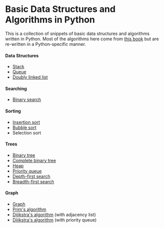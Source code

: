 # Basic Data Structures and Algorithms in Python

This is a collection of snippets of basic data structures and algorithms written in Python.   Most of the algorithms here come from [this book](http://www.amazon.co.jp/exec/obidos/ASIN/B00U5MVXZO/sixa-22/ref=nosim/) but are re-written in a Python-specific manner.

#### Data Structures

* [Stack](https://github.com/ytakzk/basic_data_structures_and_algorithms_in_python/blob/master/stack.py)
* [Queue](https://github.com/ytakzk/basic_data_structures_and_algorithms_in_python/blob/master/queue.py)
* [Doubly linked list](https://github.com/ytakzk/basic_data_structures_and_algorithms_in_python/blob/master/doubly_linked_list.py)

#### Searching

* [Binary search](https://github.com/ytakzk/basic_data_structures_and_algorithms_in_python/blob/master/binary_search.py)

#### Sorting

* [Insertion sort](https://github.com/ytakzk/basic_data_structures_and_algorithms_in_python/blob/master/insertion_sort.py)
* [Bubble sort](https://github.com/ytakzk/basic_data_structures_and_algorithms_in_python/blob/master/bubble_sort.py)
* Selection sort

#### Trees

* [Binary tree](https://github.com/ytakzk/basic_data_structures_and_algorithms_in_python/blob/master/binary_tree.py)
* [Complete binary tree](https://github.com/ytakzk/basic_data_structures_and_algorithms_in_python/blob/master/complete_binary_tree.py)
* [Heap](https://github.com/ytakzk/basic_data_structures_and_algorithms_in_python/blob/master/heap.py)
* [Priority queue](https://github.com/ytakzk/basic_data_structures_and_algorithms_in_python/blob/master/priority_queue.py)
* [Depth-first search](https://github.com/ytakzk/basic_data_structures_and_algorithms_in_python/blob/master/depth_first_search.py)
* [Breadth-first search](https://github.com/ytakzk/basic_data_structures_and_algorithms_in_python/blob/master/breadth_first_search.py)

#### Graph

* [Graph](https://github.com/ytakzk/basic_data_structures_and_algorithms_in_python/blob/master/graph.py)
* [Prim's algorithm](https://github.com/ytakzk/basic_data_structures_and_algorithms_in_python/blob/master/prim_algorithm.py)
* [Dijikstra's algorithm](https://github.com/ytakzk/basic_data_structures_and_algorithms_in_python/blob/master/dijkstra_algorithm_with_adjacency_list.py) (with adjacency list)
* [Dijikstra's algorithm](https://github.com/ytakzk/basic_data_structures_and_algorithms_in_python/blob/master/dijkstra_algorithm_with_priority_queue.py) (with priority queue)

